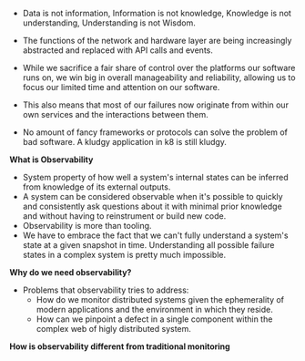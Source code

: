 * Data is not information, Information is not knowledge, Knowledge is not understanding, Understanding is not Wisdom.
* The functions of the network and hardware layer are being increasingly abstracted and replaced with API calls and events.
* While we sacrifice a fair share of control over the platforms our software runs on, we win big in overall manageability and reliability, allowing us to focus our limited time and attention on our software.

* This also means that most of our failures now originate from within our own services and the interactions between them.
* No amount of fancy frameworks or protocols can solve the problem of bad software. A kludgy application in k8 is still kludgy.

**What is Observability**
* System property of how well a system's internal states can be inferred from knowledge of its external outputs.
* A system can be considered observable when it's possible to quickly and consistently ask questions about it with minimal prior knowledge and without having to reinstrument or build new code.
* Observability is more than tooling.
* We have to embrace the fact that we can't fully understand a system's state at a given snapshot in time. Understanding all possible failure states in a complex system is pretty much impossible.

**Why do we need observability?**
* Problems that observability tries to address:
    * How do we monitor distributed systems given the ephemerality of modern applications and the environment in which they reside.
    * How can we pinpoint a defect in a single component within the complex web of higly distributed system.

**How is observability different from traditional monitoring**